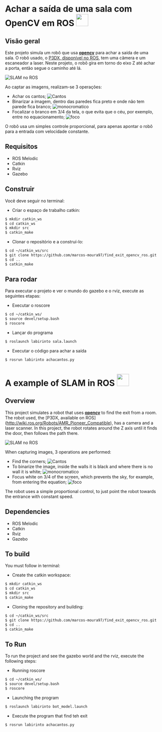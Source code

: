 # Achar a saída de uma sala com OpenCV em ROS <img src="https://encrypted-tbn0.gstatic.com/images?q=tbn%3AANd9GcQdgBEX9U3kDSvXtCVyDqfA1uIlomS8rwJQCw&usqp=CAU" width="40" />

## Visão geral

Este projeto simula um robô que usa **[opencv](https://pypi.org/project/opencv-python/)** para achar a saída de uma sala. O robô usado, o [P3DX, disponível no ROS](http://wiki.ros.org/Robots/AMR_Pioneer_Compatible), tem uma câmera e um escaneador a laser. 
Neste projeto, o robô gira em torno do eixo Z até achar a porta, então segue o caminho até lá.

![SLAM no ROS](/find_exit_opencv_ros/vista_cima.png  "rvi2")

Ao captar as imagens, realizam-se 3 operações:

  - Achar os cantos;
  ![Cantos](/find_exit_opencv_ros/paredes.png  "rvi2")
  - Binarizar a imagem, dentro das paredes fica preto e onde não tem parede fica branco;
  ![monocromatico](/find_exit_opencv_ros/parede_monocromatica.png  "rvi2")
  - Focalizar o branco em 3/4 da tela, o que evita que o céu, por exemplo, entre no equacionamento;
  ![foco](/find_exit_opencv_ros/seguir_linha.png  "rvi2")

O robô usa um simples controle proporcional, para apenas apontar o robô para a entrada com velocidade constante.


## Requisitos

  - ROS Melodic
  - Catkin
  - Rviz
  - Gazebo
  
## Construir

Você deve seguir no terminal:

- Criar o espaço de trabalho catkin:

``` sh
$ mkdir catkin_ws
$ cd catkin_ws
$ mkdir src
$ catkin_make
```

- Clonar o repositório e a construí-lo:

``` sh
$ cd ~/catkin_ws/src
$ git clone https://github.com/marcos-moura97/find_exit_opencv_ros.git
$ cd ..
$ catkin_make
```

## Para rodar

Para executar o projeto e ver o mundo do gazebo e o rviz, execute as seguintes etapas:



- Executar o roscore

``` sh
$ cd ~/catkin_ws/
$ source devel/setup.bash
$ roscore
```

- Lançar do programa

``` sh
$ roslaunch labirinto sala.launch
```

- Executar o código para achar a saída

``` sh
$ rosrun labirinto achacantos.py
```




# A example of SLAM in ROS <img src="https://www.championprofessional.com/wp-content/uploads/2015/07/en-icon.png" width="40" />

## Overview

This project simulates a robot that uses **[opencv](https://pypi.org/project/opencv-python/)** to find the exit from a room. The robot used, the [P3DX, available on ROS] (http://wiki.ros.org/Robots/AMR_Pioneer_Compatible), has a camera and a laser scanner.
In this project, the robot rotates around the Z axis until it finds the door, then follows the path there.

![SLAM no ROS](/find_exit_opencv_ros/vista_cima.png  "rvi2")

When capturing images, 3 operations are performed:

  - Find the corners;
  ![Cantos](/find_exit_opencv_ros/paredes.png  "rvi2")
  - To binarize the image, inside the walls it is black and where there is no wall it is white;
  ![monocromatico](/find_exit_opencv_ros/parede_monocromatica.png  "rvi2")
  - Focus white on 3/4 of the screen, which prevents the sky, for example, from entering the equation;
  ![foco](/find_exit_opencv_ros/seguir_linha.png  "rvi2")

The robot uses a simple proportional control, to just point the robot towards the entrance with constant speed.


## Dependencies

  - ROS Melodic
  - Catkin
  - Rviz
  - Gazebo
  
## To build

You must follow in terminal:

- Create the catkin workspace:

```sh
$ mkdir catkin_ws
$ cd catkin_ws
$ mkdir src
$ catkin_make
```

- Cloning the repository and building:

```sh
$ cd ~/catkin_ws/src
$ git clone https://github.com/marcos-moura97/find_exit_opencv_ros.git
$ cd ..
$ catkin_make
```

## To Run

To run the project and see the gazebo world and the rviz, execute the following steps:



- Running roscore

```sh
$ cd ~/catkin_ws/
$ source devel/setup.bash
$ roscore
```

- Launching the program

```sh
$ roslaunch labirinto bot_model.launch
```

- Execute the program that find teh exit
```sh
$ rosrun labirinto achacantos.py
```
